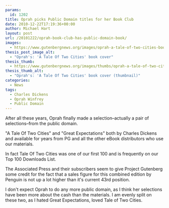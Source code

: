 ```yaml
---
params:
  id: 1202
title: Oprah picks Public Domain titles for her Book Club
date: 2010-12-22T17:19:36+00:00
author: Michael Hart
layout: post
url: /20101222/oprah-book-club-has-public-domain-book/
images:
  - https://www.gutenbergnews.org/images/oprah-a-tale-of-two-cities-bookcover.jpg
thesis_post_image_alt:
  - "Oprah's: 'A Tale Of Two Cities' book cover"
thesis_thumb:
  - https://www.gutenbergnews.org/images/thumbs/oprah-a-tale-of-two-cities-bookcover-thumb.jpg
thesis_thumb_alt:
  - "Oprah's: 'A Tale Of Two Cities' book cover (thumbnail)"
categories:
  - News
tags:
  - Charles Dickens
  - Oprah Winfrey
  - Public Domain
---
```

After all these years, Oprah finally made a selection–actually a pair of selections–from the public domain.

"A Tale Of Two Cities" and "Great Expectations" both by Charles Dickens and available for years from PG and all the other eBook distributors who use our materials.

In fact Tale Of Two Cities was one of our first 100 and is frequently on our Top 100 Downloads List.

The Associated Press and their subscribers seem to give Project Gutenberg some credit for the fact that a sales figure for this combined edition by Penguin is not up a lot higher than it's current 43rd position.

I don't expect Oprah to do any more public domain, as I think her selections have been more about the cash than the materials. I am evenly split on these two, as I hated Great Expectations, loved Tale of Two Cities.
